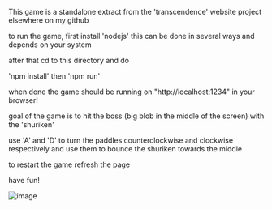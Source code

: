 This game is a standalone extract from the 'transcendence' website project
elsewhere on my github

to run the game, first install 'nodejs'
this can be done in several ways and depends on your system

after that cd to this directory and do

'npm install'
then
'npm run'

when done the game should be running on 
"http://localhost:1234" in your browser!

goal of the game is to hit the boss (big blob in the middle of the screen)
with the 'shuriken'

use 'A' and 'D' to turn the paddles counterclockwise and clockwise respectively
and use them to bounce the shuriken towards the middle

to restart the game refresh the page

have fun!


![image](https://github.com/user-attachments/assets/ca6bcbae-a5e7-4eba-af21-cb92ed2f48fb)
